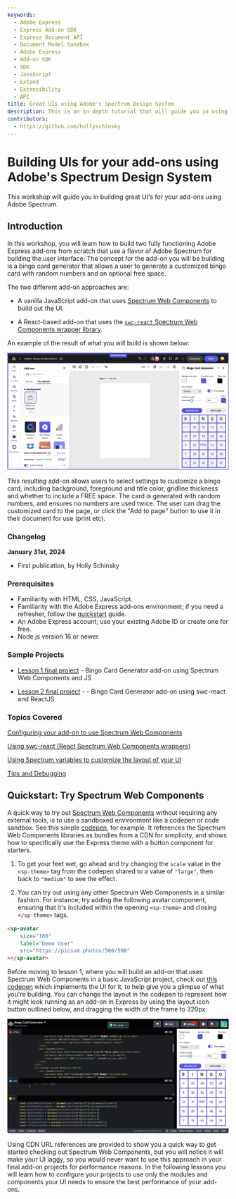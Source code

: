```yaml
---
keywords:
  - Adobe Express
  - Express Add-on SDK
  - Express Document API
  - Document Model Sandbox
  - Adobe Express
  - Add-on SDK
  - SDK
  - JavaScript
  - Extend
  - Extensibility
  - API
title: Great UIs using Adobe's Spectrum Design System
description: This is an in-depth tutorial that will guide you in using Adobe's Spectrum Design System to help you build great UI's for your add-ons.
contributors:
  - https://github.com/hollyschinsky
---
```


# Building UIs for your add-ons using Adobe's Spectrum Design System

This workshop will guide you in building great UI's for your add-ons using Adobe Spectrum.

## Introduction

In this workshop, you will learn how to build two fully functioning Adobe Express add-ons from scratch that use a flavor of Adobe Spectrum for building the user interface. The concept for the add-on you will be building is a bingo card generator that allows a user to generate a customized bingo card with random numbers and an optional free space.

The two different add-on approaches are:

- A vanilla JavaScript add-on that uses [Spectrum Web Components](https://opensource.adobe.com/spectrum-web-components/) to build out the UI. 

- A React-based add-on that uses the [`swc-react` Spectrum Web Components wrapper library](https://developer.adobe.com/express/add-ons/docs/guides/design/user_interface/#spectrum-web-components-with-react).

An example of the result of what you will build is shown below:

![Bingo add-on screenshot](../images/bingo-v1-addon.png)

This resulting add-on allows users to select settings to customize a bingo card, including background, foreground and title color, gridline thickness and whether to include a FREE space. The card is generated with random numbers, and ensures no numbers are used twice. The user can drag the customized card to the page, or click the "Add to page" button to use it in their document for use (print etc).

### Changelog

**January 31st, 2024**

- First publication, by Holly Schinsky

### Prerequisites

- Familiarity with HTML, CSS, JavaScript.
- Familiarity with the Adobe Express add-ons environment; if you need a refresher, follow the [quickstart](/guides/getting_started/quickstart.md) guide.
- An Adobe Express account; use your existing Adobe ID or create one for free.
- Node.js version 16 or newer.

### Sample Projects

<!-- - Lesson 1 Starter Project: The [lesson 1 starter project](https://github.com/hollyschinsky/bingo-card-generator-starter/blob/master/webpack.config.js) is provided for you to use as an alternative to creating one with the CLI in the steps below. It has some configuration done for you that is covered in the initial steps, though we will be walking through how to start from scratch with the CLI as well. If you use the starter projects, you can skip the **Create and configure** steps and start hands-on with the **Theme setup** step. -->

- [Lesson 1 final project](https://github.com/hollyschinsky/bingo-card-generator-js) - Bingo Card Generator add-on using Spectrum Web Components and JS

<!-- - The [lesson 2 starter project](https://github.com/hollyschinsky/bingo-card-generator-starter/blob/master/webpack.config.js)  -->

- [Lesson 2 final project](https://github.com/hollyschinsky/bingo-card-generator-js-react) - - Bingo Card Generator add-on using swc-react and ReactJS

<!-- **TODO** above -->

### Topics Covered

<ListBlock slots="text1, text2" repeat="2" iconColor="#2ac3a2" icon="disc" variant="fullWidth" />

[Configuring your add-on to use Spectrum Web Components](#)

[Using swc-react (React Spectrum Web Components wrappers)](#)

[Using Spectrum variables to customize the layout of your UI](#)

[Tips and Debugging](#)

<!-- TODO - Fix the above -->

## Quickstart: Try Spectrum Web Components

A quick way to try out [Spectrum Web Components](https://opensource.adobe.com/spectrum-web-components/) without requiring any external tools, is to use a sandboxed environment like a codepen or code sandbox. See this simple [codepen](https://codepen.io/hollyschinsky/pen/xxBweyV), for example. It references the Spectrum Web Components libraries as bundles from a CDN for simplicity, and shows how to specifically use the Express theme with a button component for starters. 

1. To get your feet wet, go ahead and try changing the `scale` value in the `<sp-theme>` tag from the codepen shared to a value of `"large"`, then back to `"medium"` to see the effect.

2. You can try out using any other Spectrum Web Components in a similar fashion. For instance, try adding the following avatar component, ensuring that it's included within the  opening `<sp-theme>` and closing `</sp-theme>` tags.

  ```html
  <sp-avatar
      size="100"
      label="Demo User"
      src="https://picsum.photos/500/500"
  ></sp-avatar>
  ```

Before moving to lesson 1, where you will build an add-on that uses Spectrum Web Components in a basic JavaScript project, check out [this codepen](https://codepen.io/hollyschinsky/pen/bGZrdoy) which implements the UI for it, to help give you a glimpse of what you're building. You can change the layout in the codepen to represent how it might look running as an add-on in Express by using the layout icon button outlined below, and dragging the width of the frame to 320px:

![Bingo codepen screenshot](../images/bingo-codepen.png)

<InlineAlert slots="text" variant="warning"/>

Using CDN URL references are provided to show you a quick way to get started checking out Spectrum Web Components, but you will notice it will make your UI laggy, so you would never want to use this approach in your final add-on projects for performance reasons. In the following lessons you will learn how to configure your projects to use only the modules and components your UI needs to ensure the best performance of your add-ons.
